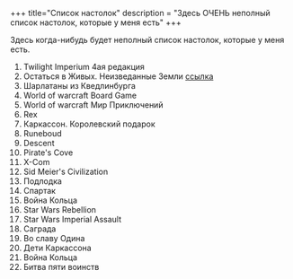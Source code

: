 +++
 title="Список настолок"
 description = "Здесь ОЧЕНЬ неполный список настолок, которые у меня есть"
+++

Здесь когда-нибудь будет неполный список настолок, которые у меня есть. 

1. Twilight Imperium 4ая редакция
1. Остаться в Живых. Неизведанные Земли [ссылка](https://gaga.ru/game/ostatsja-v-zhivih-neizvedannie-zemli/)
1. Шарлатаны из Кведлинбурга
1. World of warcraft Board Game
1. World of warcraft Мир Приключений
1. Rex
1. Каркассон. Королевский подарок
1. Runeboud
1. Descent
1. Pirate's Cove
1. X-Com
1. Sid Meier's Civilization
1. Подлодка
1. Спартак
1. Война Кольца
1. Star Wars Rebellion
1. Star Wars Imperial Assault
1. Саграда
1. Во славу Одина
1. Дети Каркассона
1. Война Кольца
1. Битва пяти воинств
